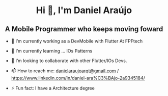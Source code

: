 

<h1 align="center">Hi 👋, I'm Daniel Araújo</h1>
<h2 align="center">A Mobile Programmer who keeps moving foward</h2>

- 🔭 I’m currently working as a DevMobile with Flutter At FPFtech
- 🌱 I’m currently learning ... IOs Patterns
- 👯 I’m looking to collaborate with other Flutter/IOs Devs.
- 📫 How to reach me: danielaraujoarqt@gmail.com / https://www.linkedin.com/in/daniel-ara%C3%BAjo-2a9345184/

- ⚡ Fun fact: I have a Architecture degree

